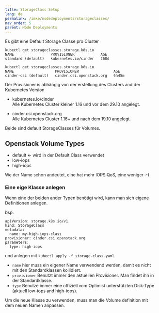 ```yaml
---
title: StorageClass Setup
lang: de
permalink: /imke/nodedeployments/storageclasses/
nav_order: 5
parent: Node Deployments
---
```


Es gibt eine Default Storage Classe pro Cluster

```
kubectl get storageclasses.storage.k8s.io 
NAME                 PROVISIONER            AGE
standard (default)   kubernetes.io/cinder   268d
```

```
kubectl get storageclasses.storage.k8s.io                
NAME                   PROVISIONER                AGE
cinder-csi (default)   cinder.csi.openstack.org   6h45m
```

Der Provisioner is abhängig von der erstellung des Clusters and der Kubernetes Version

* kubernetes.io/cinder  
    Alle Kubernetes Cluster kleiner 1.16 und vor dem 29.10 angelegt.    
    
* cinder.csi.openstack.org  
    Alle Kubernetes Cluster 1.16+ und nach dem 19.10 angelegt.
    
Beide sind default StorageClasses für Volumes.

## Openstack Volume Types

* default <- wird in der Default Class verwendet
* low-iops
* high-iops

We der Name schon andeutet, eine hat mehr IOPS QoS, eine weniger :-)

### Eine eige Klasse anlegen

Wenn eine der beiden ander Typen benötigt wird, kann man sich eigene Definitionen anlegen.

bsp.
```
apiVersion: storage.k8s.io/v1
kind: StorageClass
metadata:
  name: my-high-iops-class
provisioner: cinder.csi.openstack.org
parameters:
  type: high-iops
```
und anlegen mit `kubectl apply -f storage-class.yaml`

* `name` hier muss ein eigener Name verwendend werden, damit es nicht mit den Standardklassen kollidiert.  
* `provisioner` Benutzt immer den aktuellen Provisioner. Man findet ihn in der Standardklasse.  
* `type` Benutze immer eine offiziell vom Optimist unterstützten Disk-Type (aktuell low-iops and high-iops). 

Um die neue Klasse zu verwenden, muss man die Volume definition mit dem neuen Namen anpassen.
